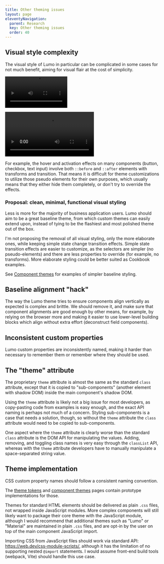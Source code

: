 ```yaml
---
title: Other theming issues
layout: page
eleventyNavigation:
  parent: Research
  key: Other theming issues
  order: 40
---
```


## Visual style complexity
The visual style of Lumo in particular can be complicated in some cases for not much benefit, aiming for visual flair at the cost of simplicity.

<video src="/docs/assets/textfield-focus.mov" autoplay loop style="width:203px;"></video>

<video src="/docs/assets/checkbox-click.mov" autoplay loop style="width:290px;"></video>

For example, the hover and activation effects on many components (button, checkbox, text input) involve both `::before` and `::after` elements with transforms and transition. That means it is difficult for theme customizations to utilize those pseudo elements for their own purposes, which usually means that they either hide them completely, or don't try to override the effects.


### Proposal: clean, minimal, functional visual styling
Less is more for the majority of business application users. Lumo should aim to be a great baseline theme, from which custom themes can easily extend upon, instead of tying to be the flashiest and most polished theme out of the box.  

I'm not proposing the removal of all visual styling, only the more elaborate ones, while keeping simple state change transition effects. Simple state transition effects are easier to customize, as the selectors are simpler (no pseudo-elements) and there are less properties to override (for example, no transforms). More elaborate styling could be better suited as Cookbook examples.

See [Component themes](/prototypes/component-themes/) for examples of simpler baseline styling.

<!--
## Complex selectors
The selectors in the Lumo theme are hard to override. Most often, you end up inspecting the DOM with browser dev tools and copy paste the selector from there.

For example:
```css
/* From vaadin-lumo-styles/mixins/input-field-shared.js */
:host(:hover:not([readonly]):not([focused])) [part='label'] {
  color: var(--lumo-body-text-color);
}
```

If a developer wants to override the text field label color to red, they will likely do the following (in the corresponding component style sheet):
```css
[part="label"] {
  color: red;
}
/* or */
vaadin-text-field::part(label) {
  color: red;
}
```
The specificity of that selector is not enough to override the built-in hover color. The developer will likely need to open the browser inspector to identify the selector they need to override.

TODO: actually, using ::part will override any shadow DOM styles, so this point is moot if we package styles inside shadow DOM (though, which I'm arguing against at the moment).

### Proposal: use CSS cascale layers
The previous proposal for less elaborate visual styling/effects will help, but in addition, we should use `@layer` to reduce selector specificity and make overriding styles that much easier.
-->

## Baseline alignment "hack"
The way the Lumo theme tries to ensure components align vertically as expected is complex and brittle. We should remove it, and make sure that component alignments are good enough by other means, for example, by relying on the browser more and making it easier to use lower-level building blocks which align without extra effort (deconstruct field components).

## Inconsistent custom properties
Lumo custom properties are inconsistently named, making it harder than necessary to remember them or remember where they should be used.


## The "theme" attribute
The proprietary `theme` attribute is almost the same as the standard `class` attribute, except that it is copied to "sub-components" (another element with shadow DOM) inside the main component's shadow DOM.

Using the `theme` attribute  is likely not a big issue for most developers, as copy-pasting code from examples is easy enough, and the exact API naming is perhaps not much of a concern. Styling sub-components is a case that needs a solution, though, so without the `theme` attribute the `class` attribute would need to be copied to sub-components.

One aspect where the `theme` attribute is clearly worse than the standard `class` attribute is the DOM API for manipulating the values. Adding, removing, and toggling class names is very easy through the `classList` API, whereas with the `theme` attribute developers have to manually manipulate a space-separated string value.

## Theme implementation


CSS custom property names should follow a consistent naming convention.

The [theme tokens](/prototypes/tokens/) and [component themes](/prototypes/component-themes/) pages contain prototype implementations for those.

Themes for standard HTML elements should be delivered as plain `.css` files, not wrapped inside JavaScript modules. More complex components will still likely want to package their core theme with the JavaScript module, although I would recommend that additional themes such as "Lumo" or "Material" are maintained in plain `.css` files, and are opt-in by the user on top of the main component JavaScript import.

Importing CSS from JavaScript files should work via standard API: https://web.dev/css-module-scripts/, although it has the limitation of no supporting nested `@import` statements. I would assume front-end build tools (webpack, Vite) should handle this use case.


<!-- ## Component sizing and spacing
No built-in spacing outside the component (button and text field). No fixed height for buttons and inputs, rely on line height and padding instead (?) -->
